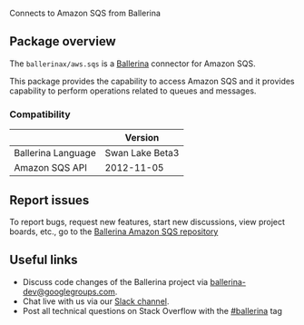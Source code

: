 Connects to Amazon SQS from Ballerina

## Package overview
The `ballerinax/aws.sqs` is a [Ballerina](https://ballerina.io/) connector for Amazon SQS.

This package provides the capability to access Amazon SQS and it provides capability to perform operations related to queues and messages.

### Compatibility
|                    | Version         |
|--------------------|-----------------|
| Ballerina Language | Swan Lake Beta3 |
| Amazon SQS API     | 2012-11-05      |

## Report issues

To report bugs, request new features, start new discussions, view project boards, etc., go to the [Ballerina Amazon SQS repository](https://github.com/ballerina-platform/module-ballerinax-aws.sqs)

## Useful links
- Discuss code changes of the Ballerina project via [ballerina-dev@googlegroups.com](mailto:ballerina-dev@googlegroups.com).
- Chat live with us via our [Slack channel](https://ballerina.io/community/slack/).
- Post all technical questions on Stack Overflow with the [#ballerina](https://stackoverflow.com/questions/tagged/ballerina) tag
